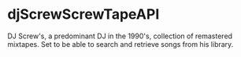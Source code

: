 # djScrewScrewTapeAPI

DJ Screw's, a predominant DJ in the 1990's, collection of remastered mixtapes. Set to be able to search and retrieve songs from his library.
